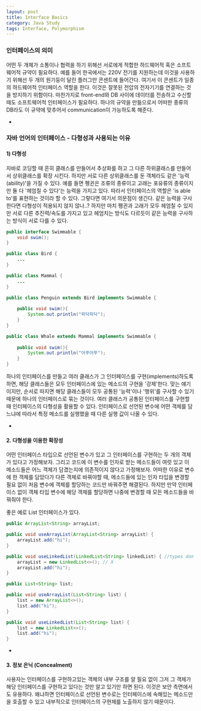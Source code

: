 ```yaml
---
layout: post
title: Interface Basics
category: Java Study
tags: Interface, Polymorphism
---
```



### 인터페이스의 의미

어떤 두 개체가 소통이나 협력을 하기 위해선 서로에게 적합한 하드웨어적 혹은 소프트웨어적 규약이 필요하다. 예를 들어 한국에서는 220V 전기를 지원하는데 이것을 사용하기 위해선 두 개의 원기둥이 달린 플러그만 콘센트에 들어간다. 여기서 이 콘센트가 일종의 하드웨어적 인터페이스 역할을 한다. 이것은 잘못된 전압의 전자기기를 연결하는 것을 방지하기 위함이다. 
마찬가지로 front-end와 DB 사이에 데이터를 전송하고 수신할 때도 소프트웨어적 인터페이스가 필요하다. 하나의 규약을 만듦으로서 어떠한 종류의 DB라도 이 규약에 맞추어서 communication이 가능하도록 해준다.

-
### 자바 언어의 인터페이스 - 다형성과 사용되는 이유
#### 1) 다형성

자바로 코딩할 때 흔히 클래스를 만들어서 추상화를 하고 그 다른 하위클래스를 만들어서 상위클래스를 확장 시킨다. 하지만 서로 다른 상위클래스를 둔 객체라도 같은 '능력(ability)'을 가질 수 있다. 예를 들면 펭귄은 조류의 종류이고 고래는 포유류의 종류이지만 둘 다 '헤엄칠 수 있다'는 능력을 가지고 있다. 따라서 인터페이스의 역할은 'is able to'를 표현하는 것이라 할 수 있다.
그렇다면 여기서 의문점이 생긴다. 같은 능력을 구사한다면 다형성이 적용되지 않지 않나..? 하지만 마치 펭귄과 고래가 모두 헤엄칠 수 있지만 서로 다른 추진력/속도를 가지고 있고 헤엄치는 방식도 다르듯이 같은 능력을 구사하는 방식이 서로 다를 수 있다.

```java
public interface Swimmable {
	void swim();
}

public class Bird {
	...
}

public class Mammal {
	...
}

public class Penguin extends Bird implements Swimmable {
	
    public void swim(){
    	System.out.println("파닥파닥");
    }
}

public class Whale extends Mammal implements Swimmable {
	
    public void swim(){
    	System.out.println("어푸어푸");
    }
}
```

하나의 인터페이스를 만들고 여러 클래스가 그 인터페이스를 구현(implements)하도록 하면, 해당 클래스들은 모두 인터페이스에 있는 메소드의 구현을 '강제'한다. 맞는 얘기이지만, 순서로 따지면 해당 클래스들이 모두 공통된 '능력'이나 '행위'를 구사할 수 있기 때문에 하나의 인터페이스로 묶는 것이다.
여러 클래스가 공통된 인터페이스를 구현할 때 인터페이스의 다형성을 활용할 수 있다. 인터페이스로 선언된 변수에 어떤 객체를 담느냐에 따라서 특정 메소드를 실행했을 때 다른 실행 값이 나올 수 있다. 

-
#### 2. 다형성을 이용한 확장성
어떤 인터페이스 타입으로 선언된 변수가 있고 그 인터페이스를 구현하는 두 개의 객체가 있다고 가정해보자. 그리고 코드에 이 변수를 인자로 받는 메소드들이 여럿 있고 이 메소드들은 어느 객체가 담겼는지에 의존적이지 않다고 가정해보자. 어떠한 이유로 변수에 한 객체를 담았다가 다른 객체로 바꿔야할 때, 메소드들에 있는 인자 타입을 변경할 필요 없이 처음 변수에 객체를 할당하는 코드만 바꿔주면 해결된다. 하지만 만약 인터페이스 없이 객체 타입 변수에 해당 객체를 할당하면 나중에 변경할 때 모든 메소드들을 바꿔줘야 한다.

좋은 예로 List 인터페이스가 있다.

```java
public ArrayList<String> arrayList;

public void useArrayList(ArrayList<String> arrayList) {
	arrayList.add("hi");
}

public void useLinkedList(LinkedList<String> linkedList) { //types don't match
	arrayList = new LinkedList<>(); // X
	arrayList.add("hi");
}
```
```java
public List<String> list;

public void useArrayList(List<String> list) {
	list = new ArrayList<>();
	list.add("hi");
}

public void useLinkedList(List<String> list) {
	list = new LinkedList<>();
	list.add("hi");
}
```
-
#### 3. 정보 은닉 (Concealment)
사용자는 인터페이스를 구현하고있는 객체의 내부 구조를 알 필요 없이 그저 그 객체가 해당 인터페이스를 구현하고 있다는 것만 알고 있기만 하면 된다. 이것은 보안 측면에서도 유용하다. 왜냐하면 인터페이스로 선언된 변수로는 인터페이스에 속해있는 메소드만을 호출할 수 있고 내부적으로 인터페이스의 구현체를 노출하지 않기 때문이다.